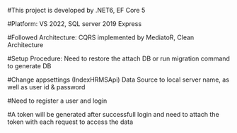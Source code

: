 ﻿#This project is developed by .NET6, EF Core 5

#Platform: VS 2022, SQL server 2019 Express

#Followed Architecture: CQRS implemented by MediatoR, Clean Architecture

#Setup Procedure: Need to restore the attach DB or run migration command to generate DB

#Change appsettings (IndexHRMSApi) Data Source to local server name, as well as user id & password

#Need to register a user and login 

#A token will be generated after successfull login and need to attach the token with each request to access the data